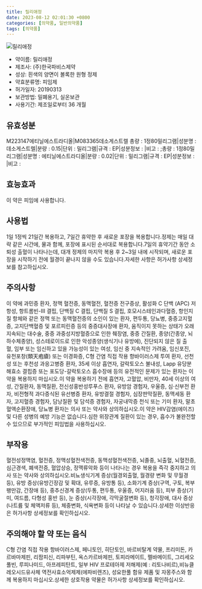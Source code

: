 ```yaml
---
title: 릴리애정
date: 2023-08-12 02:01:30 +0800
categories: [의약품, 일반의약품]
tags: [의약품]
---
```

![릴리애정](https://nedrug.mfds.go.kr/pbp/cmn/itemImageDownload/1NOwp2F67uR)

- 약이름: 릴리애정
- 제조사: (주)한국파비스제약
- 성상: 흰색의 양면이 볼록한 원형 정제
- 약효분류명: 피임제
- 허가일자: 20190313
- 보관방법: 밀폐용기, 실온보관
- 사용기간: 제조일로부터 36 개월
## 유효성분
M223147에티닐에스트라디올|M083365데소게스트렐
총량 : 1정80밀리그램|성분명 : 데소게스트렐|분량 : 0.15|단위 : 밀리그램|규격 : EP|성분정보 : |비고 : ;총량 : 1정80밀리그램|성분명 : 에티닐에스트라디올|분량 : 0.02|단위 : 밀리그램|규격 : EP|성분정보 : |비고 :
## 효능효과
이 약은 피임에 사용합니다.
## 사용법
1일 1정씩 21일간 복용하고, 7일간 휴약한 후 새로운 포장을 복용합니다.정제는 매일 대략 같은 시간에, 물과 함께, 포장에 표시된 순서대로 복용합니다.7일의 휴약기간 동안 소퇴성 출혈이 나타나는데, 대개 정제의 마지막 복용 후 2~3일 내에 시작되며, 새로운 포장을 시작하기 전에 월경이 끝나지 않을 수도 있습니다.자세한 사항은 허가사항 상세정보를 참고하십시오.
## 주의사항
이 약에 과민증 환자, 정맥 혈전증, 동맥혈전, 혈전증 전구증상, 활성화 C 단백 (APC) 저항성, 항트롬빈-III 결핍, 단백질 C 결핍, 단백질 S 결핍, 호모시스테인과다혈증, 항인지질 항체와 같은 정맥 또는 동맥혈전증의 소인이 있는 환자, 편두통, 당뇨병, 중증고지혈증, 고지단백혈증 및 포르피린증 등의 중증대사장애 환자, 움직이지 못하는 상태가 오래 지속되는 대수술, 중증 과중성지방혈증으로 인한 췌장염, 중증 간질환, 종양(간종양, 뇌하수체종양), 성스테로이드로 인한 악성종양(생식기나 유방에), 진단되지 않은 질 출혈, 임부 또는 임신하고 있을 가능성이 있는 여성, 임신 중 지속적인 가려움, 임신포진, 유천포창(類天疱瘡) 또는 이경화증, C형 간염 직접 작용 항바이러스제 투여 환자, 선천성 또는 후천성 과응고병증 환자, 35세 이상 흡연자, 갈락토오스 불내성, Lapp 유당분해효소 결핍증 또는 포도당-갈락토오스 흡수장애 등의 유전적인 문제가 있는 환자는 이 약을 복용하지 마십시오.이 약을 복용하기 전에 흡연자, 고혈압, 비만자, 40세 이상의 여성, 간질환자, 동맥질환, 전신성홍반성루푸스 환자, 유방암 경험자, 우울증, 심·신부전 환자, 비전형적 과다증식된 유선병증 환자, 유방결절 경험자, 심장판막질환, 동맥세동 환자, 고지혈증 경험자, 담낭질환 및 담석증 경험자, 자궁내막증 천식 또는 기미 환자, 말초혈액순환장애, 당뇨병 환자는 의사 또는 약사와 상의하십시오.이 약은 HIV감염(에이즈) 및 다른 성병의 예방 기능은 없습니다.심한 위장관계 질환이 있는 경우, 흡수가 불완전할 수 있으므로 부가적인 피임법을 사용하십시오.
## 부작용
혈전성정맥염, 혈전증, 정맥성혈전색전증, 동맥성혈전색전증, 뇌졸중, 뇌출혈, 뇌혈전증, 심근경색, 폐색전증, 혈압상승, 정맥류악화 등이 나타나는 경우 복용을 즉각 중지하고 의사 또는 약사와 상의하십시오.비뇨생식기계 증상(월경외출혈, 월경량 변화 및 무월경 등), 유방 증상(유방긴장감 및 확대, 유루증, 유방통 등), 소화기계 증상(구역, 구토, 복부팽만감, 간장애 등), 중추신경계 증상(두통, 편두통, 우울증, 어지러움 등), 피부 증상(기미, 여드름, 다형성 홍반 등), 눈 증상(시각장애, 각막굴절변화 등), 청각장애, 대사 증상(나트륨 및 체액저류 등), 체중변화, 식욕변화 등이 나타날 수 있습니다.상세한 이상반응은 허가사항 상세정보를 확인하십시오.
## 주의해야 할 약 또는 음식
C형 간염 직접 작용 항바이러스제, 페니토인, 히단토인, 바르비탈계 약물, 프리미돈, 카르바마제핀, 리팜피신, 리파부틴, 옥스카르바제핀, 토피라메이트, 펠바메이트, 그리세오풀빈, 루피나미드, 아프레피탄트, 일부 HIV 프로테아제 저해제(예 : 리토나비르),비뉴클레오시드유사체 역전사효소억제제(에파비렌즈), 성요한풀 함유 제품 및 자몽주스와 함께 복용하지 마십시오.상세한 상호작용 약물은 허가사항 상세정보를 확인하십시오.
